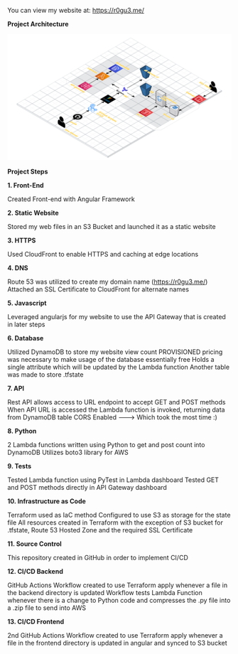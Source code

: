 
You can view my website at: https://r0gu3.me/

**Project Architecture**

<img src="./Architecture3D.png" alt="Website Architecture Diagram" width="100%" height="56.25%">

**Project Steps**

**1. Front-End**

Created Front-end with Angular Framework

**2. Static Website**

Stored my web files in an S3 Bucket and launched it as a static website

**3. HTTPS**

Used CloudFront to enable HTTPS and caching at edge locations

**4. DNS**

Route 53 was utilized to create my domain name (https://r0gu3.me/)
Attached an SSL Certificate to CloudFront for alternate names

**5. Javascript**

Leveraged angularjs for my website to use the API Gateway that is created in later steps

**6. Database**

Utilized DynamoDB to store my website view count
PROVISIONED pricing was necessary to make usage of the database essentially free
Holds a single attribute which will be updated by the Lambda function
Another table was made to store .tfstate

**7. API**

Rest API allows access to URL endpoint to accept GET and POST methods
When API URL is accessed the Lambda function is invoked, returning data from DynamoDB table
CORS Enabled ---> Which took the most time :)

**8. Python**

2 Lambda functions written using Python to get and post count into DynamoDB
Utilizes boto3 library for AWS

**9. Tests**

Tested Lambda function using PyTest in Lambda dashboard
Tested GET and POST methods directly in API Gateway dashboard

**10. Infrastructure as Code**

Terraform used as IaC method
Configured to use S3 as storage for the state file
All resources created in Terraform with the exception of S3 bucket for .tfstate, Route 53 Hosted Zone and the required SSL Certificate

**11. Source Control**

This repository created in GitHub in order to implement CI/CD

**12. CI/CD Backend**

GitHub Actions Workflow created to use Terraform apply whenever a file in the backend directory is updated
Workflow tests Lambda Function whenever there is a change to Python code and compresses the .py file into a .zip file to send into AWS

**13. CI/CD Frontend**

2nd GitHub Actions Workflow created to use Terraform apply whenever a file in the frontend directory is updated in angular and synced to S3 bucket
